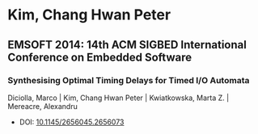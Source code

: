 # Kim, Chang Hwan Peter

## EMSOFT 2014: 14th ACM SIGBED International Conference on Embedded Software

### Synthesising Optimal Timing Delays for Timed I/O Automata
Diciolla, Marco | Kim, Chang Hwan Peter | Kwiatkowska, Marta Z. | Mereacre, Alexandru
* DOI: [10.1145/2656045.2656073](https://doi.org/10.1145/2656045.2656073)

